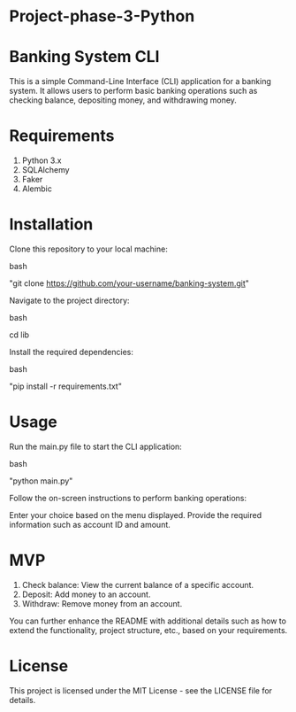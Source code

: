 # Project-phase-3-Python

# Banking System CLI
This is a simple Command-Line Interface (CLI) application for a banking system. It allows users to perform basic banking operations such as checking balance, depositing money, and withdrawing money.

 # Requirements

1. Python 3.x
2. SQLAlchemy
3. Faker
4. Alembic

# Installation
Clone this repository to your local machine:

bash

"git clone https://github.com/your-username/banking-system.git"

Navigate to the project directory:

bash

cd lib 

Install the required dependencies:

bash

"pip install -r requirements.txt"

# Usage

Run the main.py file to start the CLI application:

bash

"python main.py"

Follow the on-screen instructions to perform banking operations:

Enter your choice based on the menu displayed.
Provide the required information such as account ID and amount.


# MVP
1. Check balance: View the current balance of a specific account.
2. Deposit: Add money to an account.
3. Withdraw: Remove money from an account.


You can further enhance the README with additional details such as how to extend the functionality, project structure, etc., based on your requirements.

# License
This project is licensed under the MIT License - see the LICENSE file for details.





            

    
    

            